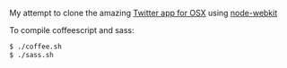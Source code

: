 My attempt to clone the amazing [Twitter app for OSX](https://itunes.apple.com/us/app/twitter/id409789998?mt=12) using [node-webkit](https://github.com/rogerwang/node-webkit)  

To compile coffeescript and sass:

````bash
$ ./coffee.sh
$ ./sass.sh
````

